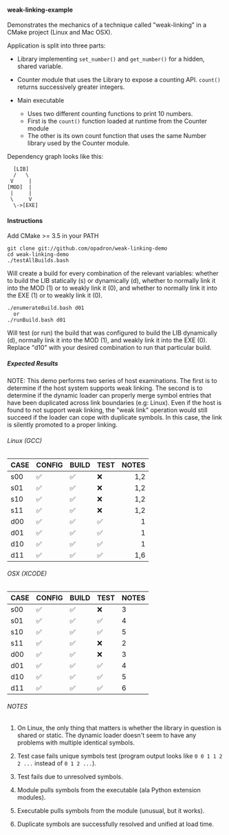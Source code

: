 
#### weak-linking-example

Demonstrates the mechanics of a technique called "weak-linking" in a CMake
project (Linux and Mac OSX).

Application is split into three parts:
  - Library implementing `set_number()` and `get_number()` for a hidden, shared
    variable.

  - Counter module that uses the Library to expose a counting API.
    `count()` returns successively greater integers.

  - Main executable
    - Uses two different counting functions to print 10 numbers.
    - First is the `count()` function loaded at runtime from the Counter module
    - The other is its own count function that uses the same Number library used
      by the Counter module.

Dependency graph looks like this:
```
  [LIB]
  /   \
 V     |
[MOD]  |
 |     |
 \     V
  \->[EXE]
```

#### Instructions

Add CMake >= 3.5 in your PATH

```
git clone git://github.com/opadron/weak-linking-demo
cd weak-linking-demo
./testAllBuilds.bash
```

Will create a build for every combination of the relevant variables: whether to
build the LIB statically (s) or dynamically (d), whether to normally link it
into the MOD (1) or to weakly link it (0), and whether to normally link it into
the EXE (1) or to weakly link it (0).

```
./enumerateBuild.bash d01
  or
./runBuild.bash d01
```

Will test (or run) the build that was configured to build the LIB dynamically
(d), normally link it into the MOD (1), and weakly link it into the EXE (0).
Replace "d10" with your desired combination to run that particular build.

##### Expected Results

NOTE: This demo performs two series of host examinations.  The first is to
determine if the host system supports weak linking.  The second is to determine
if the dynamic loader can properly merge symbol entries that have been
duplicated across link boundaries (e.g: Linux).  Even if the host is found to
not support weak linking, the "weak link" operation would still succeed if the
loader can cope with duplicate symbols.  In this case, the link is silently
promoted to a proper linking.

###### Linux (GCC)

|CASE|CONFIG            |BUILD             |TEST              |NOTES|
|----|------------------|------------------|------------------|----:|
|s00 |:white_check_mark:|:white_check_mark:|:x:               |  1,2|
|s01 |:white_check_mark:|:white_check_mark:|:x:               |  1,2|
|s10 |:white_check_mark:|:white_check_mark:|:x:               |  1,2|
|s11 |:white_check_mark:|:white_check_mark:|:x:               |  1,2|
|d00 |:white_check_mark:|:white_check_mark:|:white_check_mark:|    1|
|d01 |:white_check_mark:|:white_check_mark:|:white_check_mark:|    1|
|d10 |:white_check_mark:|:white_check_mark:|:white_check_mark:|    1|
|d11 |:white_check_mark:|:white_check_mark:|:white_check_mark:|  1,6|

###### OSX (XCODE)

|CASE|CONFIG            |BUILD             |TEST              |NOTES|
|----|------------------|------------------|------------------|-----|
|s00 |:white_check_mark:|:white_check_mark:|:x:               |    3|
|s01 |:white_check_mark:|:white_check_mark:|:white_check_mark:|    4|
|s10 |:white_check_mark:|:white_check_mark:|:white_check_mark:|    5|
|s11 |:white_check_mark:|:white_check_mark:|:x:               |    2|
|d00 |:white_check_mark:|:white_check_mark:|:x:               |    3|
|d01 |:white_check_mark:|:white_check_mark:|:white_check_mark:|    4|
|d10 |:white_check_mark:|:white_check_mark:|:white_check_mark:|    5|
|d11 |:white_check_mark:|:white_check_mark:|:white_check_mark:|    6|

###### NOTES

  1. On Linux, the only thing that matters is whether the library in question is
  shared or static.  The dynamic loader doesn't seem to have any problems with
  multiple identical symbols.

  1. Test case fails unique symbols test (program output looks like
  `0 0 1 1 2 2 ...` instead of `0 1 2 ...`).

  1. Test fails due to unresolved symbols.

  1. Module pulls symbols from the executable (ala Python extension modules).

  1. Executable pulls symbols from the module (unusual, but it works).

  1. Duplicate symbols are successfully resolved and unified at load time.

